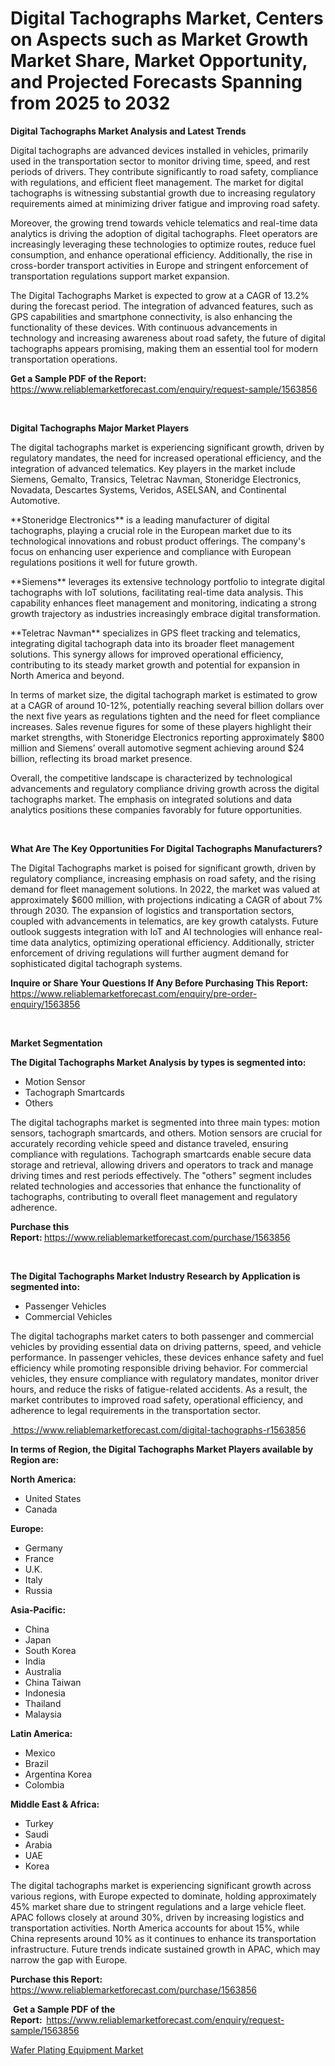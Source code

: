 <p><h1>Digital Tachographs Market, Centers on Aspects such as Market Growth Market Share, Market Opportunity, and Projected Forecasts Spanning from 2025 to 2032</h1></p><p><strong>Digital Tachographs Market Analysis and Latest Trends</strong></p>
<p><p>Digital tachographs are advanced devices installed in vehicles, primarily used in the transportation sector to monitor driving time, speed, and rest periods of drivers. They contribute significantly to road safety, compliance with regulations, and efficient fleet management. The market for digital tachographs is witnessing substantial growth due to increasing regulatory requirements aimed at minimizing driver fatigue and improving road safety. </p><p>Moreover, the growing trend towards vehicle telematics and real-time data analytics is driving the adoption of digital tachographs. Fleet operators are increasingly leveraging these technologies to optimize routes, reduce fuel consumption, and enhance operational efficiency. Additionally, the rise in cross-border transport activities in Europe and stringent enforcement of transportation regulations support market expansion. </p><p>The Digital Tachographs Market is expected to grow at a CAGR of 13.2% during the forecast period. The integration of advanced features, such as GPS capabilities and smartphone connectivity, is also enhancing the functionality of these devices. With continuous advancements in technology and increasing awareness about road safety, the future of digital tachographs appears promising, making them an essential tool for modern transportation operations.</p></p>
<p><strong>Get a Sample PDF of the Report:&nbsp;</strong> <a href="https://www.reliablemarketforecast.com/enquiry/request-sample/1563856?utm_campaign=3078&utm_medium=2&utm_source=Github&utm_content=ia&utm_term=11042025&utm_id=digital-tachographs">https://www.reliablemarketforecast.com/enquiry/request-sample/1563856</a></p>
<p>&nbsp;</p>
<p><strong>Digital Tachographs Major Market Players</strong></p>
<p><p>The digital tachographs market is experiencing significant growth, driven by regulatory mandates, the need for increased operational efficiency, and the integration of advanced telematics. Key players in the market include Siemens, Gemalto, Transics, Teletrac Navman, Stoneridge Electronics, Novadata, Descartes Systems, Veridos, ASELSAN, and Continental Automotive.</p><p>**Stoneridge Electronics** is a leading manufacturer of digital tachographs, playing a crucial role in the European market due to its technological innovations and robust product offerings. The company's focus on enhancing user experience and compliance with European regulations positions it well for future growth.</p><p>**Siemens** leverages its extensive technology portfolio to integrate digital tachographs with IoT solutions, facilitating real-time data analysis. This capability enhances fleet management and monitoring, indicating a strong growth trajectory as industries increasingly embrace digital transformation.</p><p>**Teletrac Navman** specializes in GPS fleet tracking and telematics, integrating digital tachograph data into its broader fleet management solutions. This synergy allows for improved operational efficiency, contributing to its steady market growth and potential for expansion in North America and beyond.</p><p>In terms of market size, the digital tachograph market is estimated to grow at a CAGR of around 10-12%, potentially reaching several billion dollars over the next five years as regulations tighten and the need for fleet compliance increases. Sales revenue figures for some of these players highlight their market strengths, with Stoneridge Electronics reporting approximately $800 million and Siemens’ overall automotive segment achieving around $24 billion, reflecting its broad market presence.</p><p>Overall, the competitive landscape is characterized by technological advancements and regulatory compliance driving growth across the digital tachographs market. The emphasis on integrated solutions and data analytics positions these companies favorably for future opportunities.</p></p>
<p>&nbsp;</p>
<p><strong>What Are The Key Opportunities For Digital Tachographs Manufacturers?</strong></p>
<p><p>The Digital Tachographs market is poised for significant growth, driven by regulatory compliance, increasing emphasis on road safety, and the rising demand for fleet management solutions. In 2022, the market was valued at approximately $600 million, with projections indicating a CAGR of about 7% through 2030. The expansion of logistics and transportation sectors, coupled with advancements in telematics, are key growth catalysts. Future outlook suggests integration with IoT and AI technologies will enhance real-time data analytics, optimizing operational efficiency. Additionally, stricter enforcement of driving regulations will further augment demand for sophisticated digital tachograph systems.</p></p>
<p><strong>Inquire or Share Your Questions If Any Before Purchasing This Report:</strong> <a href="https://www.reliablemarketforecast.com/enquiry/pre-order-enquiry/1563856?utm_campaign=3078&utm_medium=2&utm_source=Github&utm_content=ia&utm_term=11042025&utm_id=digital-tachographs">https://www.reliablemarketforecast.com/enquiry/pre-order-enquiry/1563856</a></p>
<p>&nbsp;</p>
<p><strong>Market Segmentation</strong></p>
<p><strong>The Digital Tachographs Market Analysis by types is segmented into:</strong></p>
<p><ul><li>Motion Sensor</li><li>Tachograph Smartcards</li><li>Others</li></ul></p>
<p><p>The digital tachographs market is segmented into three main types: motion sensors, tachograph smartcards, and others. Motion sensors are crucial for accurately recording vehicle speed and distance traveled, ensuring compliance with regulations. Tachograph smartcards enable secure data storage and retrieval, allowing drivers and operators to track and manage driving times and rest periods effectively. The "others" segment includes related technologies and accessories that enhance the functionality of tachographs, contributing to overall fleet management and regulatory adherence.</p></p>
<p><strong>Purchase this Report:&nbsp;</strong><a href="https://www.reliablemarketforecast.com/purchase/1563856?utm_campaign=3078&utm_medium=2&utm_source=Github&utm_content=ia&utm_term=11042025&utm_id=digital-tachographs">https://www.reliablemarketforecast.com/purchase/1563856</a></p>
<p>&nbsp;</p>
<p><strong>The Digital Tachographs Market Industry Research by Application is segmented into:</strong></p>
<p><ul><li>Passenger Vehicles</li><li>Commercial Vehicles</li></ul></p>
<p><p>The digital tachographs market caters to both passenger and commercial vehicles by providing essential data on driving patterns, speed, and vehicle performance. In passenger vehicles, these devices enhance safety and fuel efficiency while promoting responsible driving behavior. For commercial vehicles, they ensure compliance with regulatory mandates, monitor driver hours, and reduce the risks of fatigue-related accidents. As a result, the market contributes to improved road safety, operational efficiency, and adherence to legal requirements in the transportation sector.</p></p>
<p><a href="https://www.reliablemarketforecast.com/digital-tachographs-r1563856?utm_campaign=3078&utm_medium=2&utm_source=Github&utm_content=ia&utm_term=11042025&utm_id=digital-tachographs">&nbsp;https://www.reliablemarketforecast.com/digital-tachographs-r1563856</a></p>
<p><strong>In terms of Region, the Digital Tachographs Market Players available by Region are:</strong></p>
<p>
    <p> <strong> North America: </strong>
        <ul>
            <li>United States</li>
            <li>Canada</li>
        </ul>
        </p> 
    <p> <strong> Europe: </strong>
        <ul>
            <li>Germany</li>
            <li>France</li>
            <li>U.K.</li>
            <li>Italy</li>
            <li>Russia</li>
        </ul>
        </p> 
    <p> <strong> Asia-Pacific: </strong>
        <ul>
            <li>China</li>
            <li>Japan</li>
            <li>South Korea</li>
            <li>India</li>
            <li>Australia</li>
            <li>China Taiwan</li>
            <li>Indonesia</li>
            <li>Thailand</li>
            <li>Malaysia</li>
        </ul>
        </p> 
    <p> <strong> Latin America: </strong>
        <ul>
            <li>Mexico</li>
            <li>Brazil</li>
            <li>Argentina Korea</li>
            <li>Colombia</li>
        </ul>
        </p> 
    <p> <strong> Middle East & Africa: </strong>
        <ul>
            <li>Turkey</li>
            <li>Saudi</li>
            <li>Arabia</li>
            <li>UAE</li>
            <li>Korea</li>
        </ul>
    </p>
    </p>
<p><p>The digital tachographs market is experiencing significant growth across various regions, with Europe expected to dominate, holding approximately 45% market share due to stringent regulations and a large vehicle fleet. APAC follows closely at around 30%, driven by increasing logistics and transportation activities. North America accounts for about 15%, while China represents around 10% as it continues to enhance its transportation infrastructure. Future trends indicate sustained growth in APAC, which may narrow the gap with Europe.</p></p>
<p><strong>Purchase this Report: </strong><a href="https://www.reliablemarketforecast.com/purchase/1563856?utm_campaign=3078&utm_medium=2&utm_source=Github&utm_content=ia&utm_term=11042025&utm_id=digital-tachographs">https://www.reliablemarketforecast.com/purchase/1563856</a></p>
<p>&nbsp;<strong>Get a Sample PDF of the Report:&nbsp;&nbsp;</strong><a href="https://www.reliablemarketforecast.com/enquiry/request-sample/1563856?utm_campaign=3078&utm_medium=2&utm_source=Github&utm_content=ia&utm_term=11042025&utm_id=digital-tachographs">https://www.reliablemarketforecast.com/enquiry/request-sample/1563856</a></p>
<p><strong></strong></p>
<p><p><a href="https://github.com/prantoblouin/Market-Research-Report-List-1/blob/main/wafer-plating-equipment-market.md?utm_campaign=3078&utm_medium=2&utm_source=Github&utm_content=ia&utm_term=11042025&utm_id=digital-tachographs">Wafer Plating Equipment Market</a></p></p>